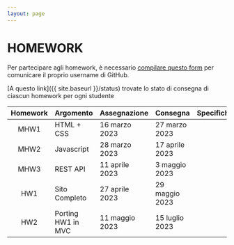 ```yaml
---
layout: page
---
```


# HOMEWORK

Per partecipare agli homework, è necessario [compilare questo form](https://forms.gle/6f5gxAFQM4QEwwXk7) per comunicare il proprio username di GitHub.

[A questo link]({{ site.baseurl }}/status) trovate lo stato di consegna di ciascun homework per ogni studente

| Homework | Argomento          | Assegnazione    | Consegna       | Specifiche   | Codice |
| :-------:| ------------------ | --------------- | ---------------|--------------|--------|
| MHW1     | HTML + CSS         | 16 marzo 2023   | 27 marzo 2023  |  | |
| MHW2     | Javascript         | 28 marzo 2023   | 17 aprile 2023 |  | |  
| MHW3     | REST API           | 11 aprile 2023  | 3 maggio 2023  |  |
| HW1      | Sito Completo      | 27 aprile 2023  | 29 maggio 2023 |  |
| HW2      | Porting HW1 in MVC | 11 maggio 2023  | 15 luglio 2023 |  |

